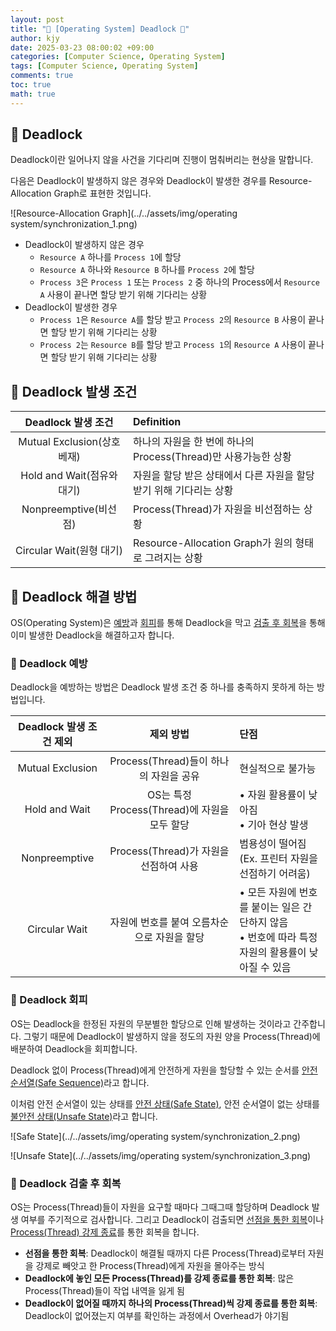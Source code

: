 ```yaml
---
layout: post
title: "💾 [Operating System] Deadlock 💾"
author: kjy
date: 2025-03-23 08:00:02 +09:00
categories: [Computer Science, Operating System]
tags: [Computer Science, Operating System]
comments: true
toc: true
math: true
---
```


## 💾 Deadlock

Deadlock이란 일어나지 않을 사건을 기다리며 진행이 멈춰버리는 현상을 말합니다.

다음은 Deadlock이 발생하지 않은 경우와 Deadlock이 발생한 경우를 Resource-Allocation Graph로 표현한 것입니다.

![Resource-Allocation Graph](../../assets/img/operating system/synchronization_1.png)

- Deadlock이 발생하지 않은 경우
  - `Resource A` 하나를 `Process 1`에 할당
  - `Resource A` 하나와 `Resource B` 하나를 `Process 2`에 할당
  - `Process 3`은 `Process 1` 또는 `Process 2` 중 하나의 Process에서 `Resource A` 사용이 끝나면 할당 받기 위해 기다리는 상황
- Deadlock이 발생한 경우
  - `Process 1`은 `Resource A`를 할당 받고 `Process 2`의 `Resource B` 사용이 끝나면 할당 받기 위해 기다리는 상황
  - `Process 2`는 `Resource B`를 할당 받고 `Process 1`의 `Resource A` 사용이 끝나면 할당 받기 위해 기다리는 상황

## 💾 Deadlock 발생 조건

|     Deadlock 발생 조건      | Definition                                                         |
| :-------------------------: | :----------------------------------------------------------------- |
| Mutual Exclusion(상호 베재) | 하나의 자원을 한 번에 하나의 Process(Thread)만 사용가능한 상황     |
| Hold and Wait(점유와 대기)  | 자원을 할당 받은 상태에서 다른 자원을 할당 받기 위해 기다리는 상황 |
|    Nonpreemptive(비선점)    | Process(Thread)가 자원을 비선점하는 상황                           |
|  Circular Wait(원형 대기)   | Resource-Allocation Graph가 원의 형태로 그려지는 상황              |

## 💾 Deadlock 해결 방법

OS(Operating System)은 <u>예방</u>과 <u>회피</u>를 통해 Deadlock을 막고 <u>검출 후 회복</u>을 통해 이미 발생한 Deadlock을 해결하고자 합니다.

### 💾 Deadlock 예방

Deadlock을 예방하는 방법은 Deadlock 발생 조건 중 하나를 충족하지 못하게 하는 방법입니다.

| Deadlock 발생 조건 제외 |                  제외 방법                   | 단점                                                                                                   |
| :---------------------: | :------------------------------------------: | :----------------------------------------------------------------------------------------------------- |
|    Mutual Exclusion     |    Process(Thread)들이 하나의 자원을 공유    | 현실적으로 불가능                                                                                      |
|      Hold and Wait      | OS는 특정 Process(Thread)에 자원을 모두 할당 | • 자원 활용률이 낮아짐 <br/> • 기아 현상 발생                                                          |
|      Nonpreemptive      |    Process(Thread)가 자원을 선점하여 사용    | 범용성이 떨어짐(Ex. 프린터 자원을 선점하기 어려움)                                                     |
|      Circular Wait      | 자원에 번호를 붙여 오름차순으로 자원을 할당  | • 모든 자원에 번호를 붙이는 일은 간단하지 않음 <br/> • 번호에 따라 특정 자원의 활용률이 낮아질 수 있음 |

### 💾 Deadlock 회피

OS는 Deadlock을 한정된 자원의 무분별한 할당으로 인해 발생하는 것이라고 간주합니다. 그렇기 때문에 Deadlock이 발생하지 않을 정도의 자원 양을 Process(Thread)에 배분하여 Deadlock을 회피합니다.

Deadlock 없이 Process(Thread)에게 안전하게 자원을 할당할 수 있는 순서를 <u>안전 순서열(Safe Sequence)</u>라고 합니다.

이처럼 안전 순서열이 있는 상태를 <u>안전 상태(Safe State)</u>, 안전 순서열이 없는 상태를 <u>불안전 상태(Unsafe State)</u>라고 합니다.

![Safe State](../../assets/img/operating system/synchronization_2.png)

![Unsafe State](../../assets/img/operating system/synchronization_3.png)

### 💾 Deadlock 검출 후 회복

OS는 Process(Thread)들이 자원을 요구할 때마다 그때그때 할당하며 Deadlock 발생 여부를 주기적으로 검사합니다. 그리고 Deadlock이 검출되면 <u>선점을 통한 회복</u>이나 <u>Process(Thread) 강제 종료</u>를 통한 회복을 합니다.

- **선점을 통한 회복**: Deadlock이 해결될 때까지 다른 Process(Thread)로부터 자원을 강제로 빼앗고 한 Process(Thread)에게 자원을 몰아주는 방식
- **Deadlock에 놓인 모든 Process(Thread)를 강제 종료를 통한 회복**: 많은 Process(Thread)들이 작업 내역을 잃게 됨
- **Deadlock이 없어질 때까지 하나의 Process(Thread)씩 강제 종료를 통한 회복**: Deadlock이 없어졌는지 여부를 확인하는 과정에서 Overhead가 야기됨
